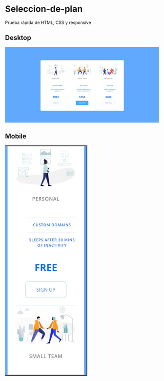 # Seleccion-de-plan
Prueba rápida de HTML, CSS y responsive

## Desktop
![Optional Text](sample/desktop.JPG)

## Mobile
![Optional Text](sample/mobile.JPG)
